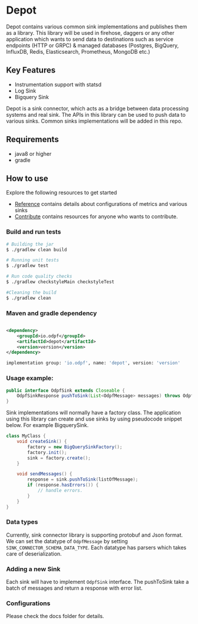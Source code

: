 # Depot

Depot contains various common sink implementations and publishes them as a library. This library will be used in
firehose, daggers or any other application which wants to send data to destinations such as service endpoints (HTTP or
GRPC)
& managed databases (Postgres, BigQuery, InfluxDB, Redis, Elasticsearch, Prometheus, MongoDB etc.)

## Key Features

* Instrumentation support with statsd
* Log Sink
* Bigquery Sink

Depot is a sink connector, which acts as a bridge between data processing systems and real sink. The APIs in this
library can be used to push data to various sinks. Common sinks implementations will be added in this repo.

## Requirements

* java8 or higher
* gradle

## How to use

Explore the following resources to get started

* [Reference](docs/reference) contains details about configurations of metrics and various sinks
* [Contribute](docs/contribute/contribution.md) contains resources for anyone who wants to contribute.

### Build and run tests

```sh
# Building the jar
$ ./gradlew clean build

# Running unit tests
$ ./gradlew test

# Run code quality checks
$ ./gradlew checkstyleMain checkstyleTest

#Cleaning the build
$ ./gradlew clean
```

### Maven and gradle dependency

```xml

<dependency>
    <groupId>io.odpf</groupId>
    <artifactId>depot</artifactId>
    <version>version</version>
</dependency>
```

```sh
implementation group: 'io.odpf', name: 'depot', version: 'version'
```

### Usage example:

```java
public interface OdpfSink extends Closeable {
    OdpfSinkResponse pushToSink(List<OdpfMessage> messages) throws OdpfSinkException;
}
```

Sink implementations will normally have a factory class. The application using this library can create and use sinks by
using pseudocode snippet below. For example BigquerySink.

```java
class MyClass {
    void createSink() {
        factory = new BigQuerySinkFactory();
        factory.init();
        sink = factory.create();
    }

    void sendMessages() {
        response = sink.pushToSink(listOfMessage);
        if (response.hasErrors()) {
            // handle errors.
        }
    }
}
```

### Data types

Currently, sink connector library is supporting protobuf and Json format. We can set the datatype of `OdpfMessage` by
setting `SINK_CONNECTOR_SCHEMA_DATA_TYPE`. Each datatype has parsers which takes care of deserialization.

### Adding a new Sink

Each sink will have to implement `OdpfSink` interface. The pushToSink take a batch of messages and return a response
with error list.

### Configurations

Please check the docs folder for details.
